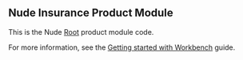 ## Nude Insurance Product Module

This is the Nude [Root](https://root.co.za) product module code.

For more information, see the [Getting started with Workbench](https://docs.rootplatform.com/docs/workbench-setup) guide.
